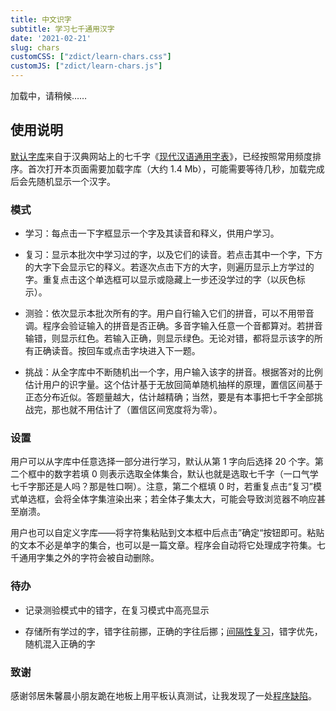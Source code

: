 ```yaml
---
title: 中文识字
subtitle: 学习七千通用汉字
date: '2021-02-21'
slug: chars
customCSS: ["zdict/learn-chars.css"]
customJS: ["zdict/learn-chars.js"]
---
```


<div id="learn-chars">加载中，请稍候……</div>

## 使用说明

[默认字库](https://github.com/yihui/zdict)来自于汉典网站上的七千字《[现代汉语通用字表](https://www.zdic.net/zd/zb/ty/)》，已经按照常用频度排序。首次打开本页面需要加载字库（大约 1.4 Mb），可能需要等待几秒，加载完成后会先随机显示一个汉字。

### 模式

- 学习：每点击一下字框显示一个字及其读音和释义，供用户学习。

- 复习：显示本批次中学习过的字，以及它们的读音。若点击其中一个字，下方的大字下会显示它的释义。若逐次点击下方的大字，则遍历显示上方学过的字。重复点击这个单选框可以显示或隐藏上一步还没学过的字（以灰色标示）。

- 测验：依次显示本批次所有的字。用户自行输入它们的拼音，可以不用带音调。程序会验证输入的拼音是否正确。多音字输入任意一个音都算对。若拼音输错，则显示红色。若输入正确，则显示绿色。无论对错，都将显示该字的所有正确读音。按回车或点击字块进入下一题。

- 挑战：从全字库中不断随机出一个字，用户输入该字的拼音。根据答对的比例估计用户的识字量。这个估计基于无放回简单随机抽样的原理，置信区间基于正态分布近似。答题量越大，估计越精确；当然，要是有本事把七千字全部挑战完，那也就不用估计了（置信区间宽度将为零）。

### 设置

用户可以从字库中任意选择一部分进行学习，默认从第 1 字向后选择 20 个字。第二个框中的数字若填 0 则表示选取全体集合，默认也就是选取七千字（一口气学七千字那还是人吗？那是牲口啊）。注意，第二个框填 0 时，若重复点击“复习”模式单选框，会将全体字集渲染出来；若全体子集太大，可能会导致浏览器不响应甚至崩溃。

用户也可以自定义字库——将字符集粘贴到文本框中后点击”确定“按钮即可。粘贴的文本不必是单字的集合，也可以是一篇文章。程序会自动将它处理成字符集。七千通用字集之外的字符会被自动删除。

### 待办

- 记录测验模式中的错字，在复习模式中高亮显示

- 存储所有学过的字，错字往前挪，正确的字往后挪；[间隔性复习](https://en.wikipedia.org/wiki/Spaced_repetition)，错字优先，随机混入正确的字

### 致谢

感谢邻居朱馨晨小朋友跪在地板上用平板认真测试，让我发现了一处[程序缺陷](https://github.com/yihui/zdict/commit/2a073fcc)。
